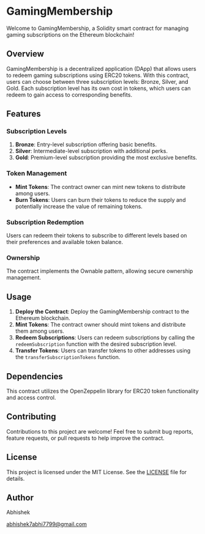 # GamingMembership

Welcome to GamingMembership, a Solidity smart contract for managing gaming subscriptions on the Ethereum blockchain!

## Overview

GamingMembership is a decentralized application (DApp) that allows users to redeem gaming subscriptions using ERC20 tokens. With this contract, users can choose between three subscription levels: Bronze, Silver, and Gold. Each subscription level has its own cost in tokens, which users can redeem to gain access to corresponding benefits.

## Features

### Subscription Levels

1. **Bronze**: Entry-level subscription offering basic benefits.
2. **Silver**: Intermediate-level subscription with additional perks.
3. **Gold**: Premium-level subscription providing the most exclusive benefits.

### Token Management

- **Mint Tokens**: The contract owner can mint new tokens to distribute among users.
- **Burn Tokens**: Users can burn their tokens to reduce the supply and potentially increase the value of remaining tokens.

### Subscription Redemption

Users can redeem their tokens to subscribe to different levels based on their preferences and available token balance.

### Ownership

The contract implements the Ownable pattern, allowing secure ownership management.

## Usage

1. **Deploy the Contract**: Deploy the GamingMembership contract to the Ethereum blockchain.
2. **Mint Tokens**: The contract owner should mint tokens and distribute them among users.
3. **Redeem Subscriptions**: Users can redeem subscriptions by calling the `redeemSubscription` function with the desired subscription level.
4. **Transfer Tokens**: Users can transfer tokens to other addresses using the `transferSubscriptionTokens` function.

## Dependencies

This contract utilizes the OpenZeppelin library for ERC20 token functionality and access control.

## Contributing

Contributions to this project are welcome! Feel free to submit bug reports, feature requests, or pull requests to help improve the contract.

## License

This project is licensed under the MIT License. See the [LICENSE](LICENSE) file for details.

## Author

Abhishek

abhishek7abhi7799@gmail.com
